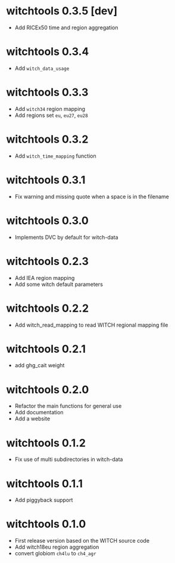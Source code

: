 # witchtools 0.3.5 [dev]

* Add RICEx50 time and region aggregation

# witchtools 0.3.4

* Add `witch_data_usage`

# witchtools 0.3.3

* Add `witch34` region mapping
* Add regions set `eu`, `eu27`, `eu28`

# witchtools 0.3.2

* Add `witch_time_mapping` function

# witchtools 0.3.1

* Fix warning and missing quote when a space is in the filename

# witchtools 0.3.0

* Implements DVC by default for witch-data

# witchtools 0.2.3

* Add IEA region mapping
* Add some witch default parameters

# witchtools 0.2.2

* Add witch_read_mapping to read WITCH regional mapping file

# witchtools 0.2.1

* add ghg_cait weight

# witchtools 0.2.0

* Refactor the main functions for general use
* Add documentation
* Add a website

# witchtools 0.1.2

* Fix use of multi subdirectories in witch-data

# witchtools 0.1.1

* Add piggyback support

# witchtools 0.1.0

* First release version based on the WITCH source code
* Add witch18eu region aggregation
* convert globiom `ch4lu` to `ch4_agr`
